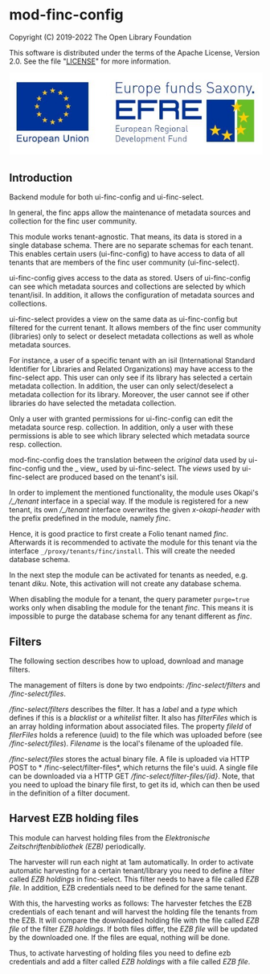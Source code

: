 # mod-finc-config

Copyright (C) 2019-2022 The Open Library Foundation

This software is distributed under the terms of the Apache License, Version 2.0. See the
file "[LICENSE](LICENSE)" for more information.

![Development funded by European Regional Development Fund (EFRE)](assets/EFRE_2015_quer_RGB_klein.jpg)

## Introduction

Backend module for both ui-finc-config and ui-finc-select.

In general, the finc apps allow the maintenance of metadata sources and collection for the finc user
community.

This module works tenant-agnostic. That means, its data is stored in a single database schema. There
are no separate schemas for each tenant. This enables certain users (ui-finc-config) to have access
to data of all tenants that are members of the finc user community (ui-finc-select).

ui-finc-config gives access to the data as stored. Users of ui-finc-config can see which metadata
sources and collections are selected by which tenant/isil. In addition, it allows the configuration
of metadata sources and collections.

ui-finc-select provides a view on the same data as ui-finc-config but filtered for the current
tenant. It allows members of the finc user community (libraries) only to select or deselect metadata
collections as well as whole metadata sources.

For instance, a user of a specific tenant with an isil (International Standard Identifier for
Libraries and Related Organizations) may have access to the finc-select app. This user can only see
if its library has selected a certain metadata collection. In addition, the user can only
select/deselect a metadata collection for its library. Moreover, the user cannot see if other
libraries do have selected the metadata collection.

Only a user with granted permissions for ui-finc-config can edit the metadata source resp.
collection. In addition, only a user with these permissions is able to see which library selected
which metadata source resp. collection.

mod-finc-config does the translation between the _original_ data used by ui-finc-config und the _
view_ used by ui-finc-select. The _views_ used by ui-finc-select are produced based on the tenant's
isil.

In order to implement the mentioned functionality, the module uses Okapi's */_/tenant* interface in
a special way. If the module is registered for a new tenant, its own */_/tenant* interface
overwrites the given *x-okapi-header* with the prefix predefined in the module, namely *finc*.

Hence, it is good practice to first create a Folio tenant named _finc_. Afterwards it is recommended
to activate the module for this tenant via the interface `_/proxy/tenants/finc/install`. This will
create the needed database schema.

In the next step the module can be activated for tenants as needed, e.g. tenant _diku_. Note, this
activation will not create any database schema.

When disabling the module for a tenant, the query parameter `purge=true` works only when disabling
the module for the tenant _finc_. This means it is impossible to purge the database schema for any
tenant different as _finc_.

## Filters

The following section describes how to upload, download and manage filters.

The management of filters is done by two endpoints: */finc-select/filters* and */finc-select/files*.

*/finc-select/filters* describes the filter. It has a *label* and a *type* which defines if this is
a *blacklist* or a *whitelist* filter. It also has *filterFiles* which is an array holding
information about associated files. The property *fileId* of *filerFiles* holds a reference (uuid)
to the file which was uploaded before (see */finc-select/files*). *Filename* is the local's filename
of the uploaded file.

*/finc-select/files* stores the actual binary file. A file is uploaded via HTTP POST to *
/finc-select/filter-files*, which returns the file's uuid. A single file can be downloaded via a
HTTP GET */finc-select/filter-files/{id}*. Note, that you need to upload the binary file first, to
get its id, which can then be used in the definition of a filter document.

## Harvest EZB holding files

This module can harvest holding files from the *Elektronische Zeitschriftenbibliothek (EZB)*
periodically.

The harvester will run each night at 1am automatically. In order to activate automatic harvesting
for a certain tenant/library you need to define a filter called *EZB holdings* in finc-select. This
filter needs to have a file called *EZB file*. In addition, EZB credentials need to be defined for
the same tenant.

With this, the harvesting works as follows: The harvester fetches the EZB credentials of each tenant
and will harvest the holding file the tenants from the EZB. It will compare the downloaded holding
file with the file called *EZB file* of the filter *EZB holdings*. If both files differ, the *EZB
file* will be updated by the downloaded one. If the files are equal, nothing will be done.

Thus, to activate harvesting of holding files you need to define ezb credentials and add a filter
called *EZB holdings* with a file called *EZB file*.

